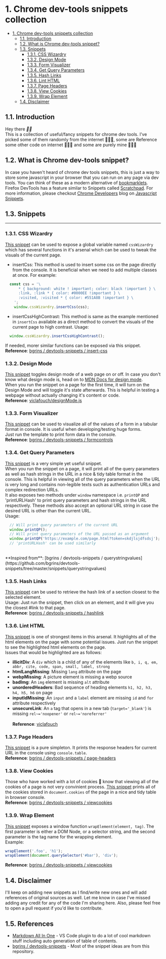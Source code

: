 # 1. Chrome dev-tools snippets collection

- [1. Chrome dev-tools snippets collection](#1-chrome-dev-tools-snippets-collection)
  - [1.1. Introduction](#11-introduction)
  - [1.2. What is Chrome dev-tools snippet?](#12-what-is-chrome-dev-tools-snippet)
  - [1.3. Snippets](#-13-snippets)
    - [1.3.1. CSS Wizardry](#131-css-wizardry)
    - [1.3.2. Design Mode](#132-design-mode)
    - [1.3.3. Form Visualizer](#133-form-visualizer)
    - [1.3.4. Get Query Parameters](#134-get-query-parameters)
    - [1.3.5. Hash Links](#135-hash-links)
    - [1.3.6. Lint HTML](#136-lint-html)
    - [1.3.7. Page Headers](#137-page-headers)
    - [1.3.8. View Cookies](#138-view-cookies)
    - [1.3.9. Wrap Element](#139-wrap-element)
  - [1.4. Disclaimer](#14-disclaimer)
## 1.1. Introduction
Hey there ___🙌🏻___
<br>
This is a collection of useful/fancy snippets for chrome dev tools. I've picked some of them randomly from the internet 👨🏻‍🎤, some are Reference some other code on internet 👨🏻‍🔬 and some are purely mine 👨🏻‍🎨

## 1.2. What is Chrome dev-tools snippet?

In case you haven't heard of chrome dev tools snippets, this is just a way to store some javascript in your browser that you can run on any page via dev tools. You can think of these as a modern alternative of [bookmarklets](https://en.wikipedia.org/wiki/Bookmarklet). Firefox DevTools has a feature similar to Snippets called [Scratchpad](https://developer.mozilla.org/en-US/docs/Tools/Scratchpad). For more information, please checkout [Chrome Developers](https://developer.chrome.com/) blog on [Javascript Snippets](https://developer.chrome.com/docs/devtools/javascript/snippets/).

## 1.3. Snippets
---
### 1.3.1. CSS Wizardry
[This snippet](/snippets/css-wizardry.js) can be used to expose a global variable named `cssWizardry` which has several functions in it's arsenal which can be used to tweak the visuals of the current page.
<br>
- insertCss: This method is used to insert some css on the page directly from the console. It is beneficial when we need to add multiple classes at once. For example:
```js
  const css = '\
      * { background: white ! important; color: black !important } \
      :link, :link * { color: #0000EE !important } \
      :visited, :visited * { color: #551A8B !important } \
    ';
    window.cssWizardry.insertCss(css);
```
- insertCssHighContrast: This method is same as the example mentioned in `insertCss` available as a direct method to convert the visuals of the current page to high contrast. Usage:
```js
  window.cssWizardry.insertCssHighContrast();
```
If needed, morer similar functions can be exposed via this snippet.
<br>
**Reference**: [bgrins
/
devtools-snippets / insert-css](https://github.com/bgrins/devtools-snippets/tree/master/snippets/insert-css)

### 1.3.2. Design Mode
[This snippet](/snippets/design-mode.js) toggles design mode of a web page on or off. In case you don't know what design mode is, head on to [MDN Docs for design mode](https://developer.mozilla.org/en-US/docs/Web/API/Document/designMode).
<br>
When you run the snippet on a page for the first time, it will turn on the Design Mode and will toggle it's state afterwards. This is helpful in testing a webpage without actually changing it's content or code.
<br>
**Reference**: [viclafouch/designMode.js](https://gist.github.com/viclafouch/c6445aa2f0cf23f990587ad3061fd380)

### 1.3.3. Form Visualizer
[This snippet](/snippets/form-control.js) can be used to visualize all of the values of a form in a tabular format in console. It is useful when developing/testing huge forms.
<br>
Just run the template to print form data in the console.
<br>
**Reference**: [bgrins
/
devtools-snippets / formcontrols](https://github.com/bgrins/devtools-snippets/tree/master/snippets/formcontrols)

### 1.3.4. Get Query Parameters
[This snippet](/snippets/get-query-params.js) is a very simple yet useful snippet.
<br>
When you run the snippet on a page, it will print all of the query parameters as well as hash strings in the URL in a nice & tidy table format in the console. This is helpful in viewing all of the query parameters when the URL is very long and contains non-legible texts such as authentication URLs and complex redirection URLs.
<br>
It also exposes two methods under `window` namespace i.e. `printQP` and 'printURLHash' to print query parameters and hash strings in the URL respectively. These methods also accept an optional URL string in case the desired URL is other than the current URL.
<br>
Usage:
```js
  // Will print query parameters of the current URL
  window.printQP();
  // Will print query parameters of the URL passed as an argument
  window.printQP('https://example.com/page.html?token=skdjlsjdfsdsj');
  // 'printURLHash' can be used similarly
```
<br>
**Inspired from**: [bgrins
/
devtools-snippets / querystringvalues](https://github.com/bgrins/devtools-snippets/tree/master/snippets/querystringvalues)

### 1.3.5. Hash Links
[This snippet](/snippets/hash-link.js) can be used to retrieve the hash link of a section closest to the selected element.
<br>
Usage: Just run the snippet, then click on an element, and it will give you the closest #link to that page.
<br>
**Reference**: [bgrins
/
devtools-snippets / hashlink](https://github.com/bgrins/devtools-snippets/tree/master/snippets/hashlink)

### 1.3.6. Lint HTML
[This snippet](/snippets/lint-html.js) is one of strongest items in this arsenal. It highlights all of the html elements on the page with some potential issues. Just run the snippet to see the highlighted html elements on the page.
<br>
Issues that would be highlighted are as follows:
- **illicitDiv**: A `div` which is a child of any of the elements like `b, i, q, em, abbr, cite, code, span, small, label, strong`
- **htmlLangMissing**: Missing `lang`
attribute on the page
- **webpMissing**: A picture element is missing a webp source
- **badImg**: An `img` element is missing `alt` attribute
- **unorderedHeaders**: Bad sequence of heading elements `h1, h2, h3, h4, h5, h6` on page
- **inputIdMissing**: An `input` and a `label` element are missing `id` and `for` attribute respectively
- **unsecureLink**: An `a` tag that opens in a new tab (`target='_blank'`) is missing `rel~='noopener'` or `rel~='noreferrer'`
<br><br>
**Reference**: [viclafouch](https://gist.github.com/viclafouch/157c2572d8235f4ebd1305b69b82f964)

### 1.3.7. Page Headers
[This snippet](/snippets/page-headers.js) is a pure simpleton. It prints the response headers for current URL in the console using `console.table`.
<br>
**Reference**: [bgrins
/
devtools-snippets / page-headers](https://github.com/bgrins/devtools-snippets/tree/master/snippets/showheaders)

### 1.3.8. View Cookies
Those who have worked with a lot of cookies 🍪 know that viewing all of the cookies of a page is not very convinient process. [This snippet](/snippets/view-cookies.js) prints all of the cookies stored in `document.cookies` of the page in a nice and tidy table in browser console.
<br>
**Reference**: [bgrins
/
devtools-snippets / viewcookies](https://github.com/bgrins/devtools-snippets/tree/master/snippets/viewcookies)

### 1.3.9. Wrap Element
[This snippet](/snippets/wrap-element.js) exposes a window function `wrapElement(element, tag)`. The first parameter is either a DOM Node, or a selector string, and the second parameter is the tag name for the wrapping element.
<br>
Example:
<br>
```js
wrapElement('.foo', 'h1');
wrapElement(document.querySelector('#bar'), 'div');
```
**Reference**: [bgrins
/
devtools-snippets / viewcookies](https://github.com/bgrins/devtools-snippets/tree/master/snippets/viewcookies)

## 1.4. Disclaimer

I'll keep on adding new snippets as I find/write new ones and will add references of original sources as well. Let me know in case I've missed adding any credit for any of the code I'm sharing here. Also, please feel free to open a pull request if you'd like to contribute.

## 1.5. References
- [Markdown All In One](https://marketplace.visualstudio.com/items?itemName=yzhang.markdown-all-in-one) - VS Code plugin to do a lot of cool markdown stuff including auto generation of table of contents.
- [bgrins / devtools-snippets](https://github.com/bgrins/devtools-snippets/tree/master/snippets) - Most of the snippet ideas are from this repository.